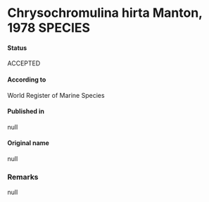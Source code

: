 Chrysochromulina hirta Manton, 1978 SPECIES
=======

#### Status
ACCEPTED

#### According to
World Register of Marine Species

#### Published in
null

#### Original name
null

### Remarks
null